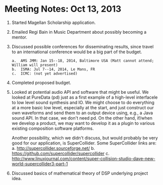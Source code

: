 Meeting Notes: Oct 13, 2013
===========================

1.  Started Magellan Scholarship application.

2.  Emailed Regi Bain in Music Department about possibly becoming a mentor.

3.  Discussed possible conferences for disseminating results, since travel 
to an international conference would be a big part of the budget.

        a.  AMS JMM: Jan 15--18, 2014, Baltimore USA (Matt cannot attend; William will present)
        b.  ISMA: Jul 7--14, 2014, Le Mans, FR
        c.  ICMC: (not yet advertised)

4.  Completed proposed budget.

5.  Looked at potential audio API and software that might be useful. We looked at PureData (pd) just as a first example of a high-level interfacele to low level sound synthesis and IO.  We might choose to do everything at a more basic low level, especially at the start, and just construct our own waveforms and send them to an output device using, e.g., a Java sound API.  In that case, we don't need pd.  On the other hand, if/when we develop a product, we may want to develop it as a plugin to various existing composition software platforms.

    Another possibility, which we didn't discuss, but would probably be very good for our application, is SuperCollider.  Some SuperCollider links are:
        a.  http://supercollider.sourceforge.net/
        b.  https://github.com/supercollider/supercollider
        c.  http://www.linuxjournal.com/content/super-collision-studio-dave-new-world-supercollider3-part-1

6.  Discussed basics of mathematical theory of DSP underlying project idea.
    